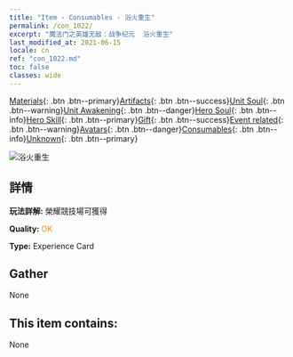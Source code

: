 ```yaml
---
title: "Item - Consumables - 浴火重生"
permalink: /con_1022/
excerpt: "魔法门之英雄无敌：战争纪元  浴火重生"
last_modified_at: 2021-06-15
locale: cn
ref: "con_1022.md"
toc: false
classes: wide
---
```

 [Materials](/ItemsCN/){: .btn .btn--primary}[Artifacts](/ItemsCN/Artifacts/){: .btn .btn--success}[Unit Soul](/ItemsCN/UnitSoul/){: .btn .btn--warning}[Unit Awakening](/ItemsCN/UnitAwakening/){: .btn .btn--danger}[Hero Soul](/ItemsCN/HeroSoul/){: .btn .btn--info}[Hero Skill](/ItemsCN/HeroSkill/){: .btn .btn--primary}[Gift](/ItemsCN/Gift/){: .btn .btn--success}[Event related](/ItemsCN/Events/){: .btn .btn--warning}[Avatars](/ItemsCN/Avatars/){: .btn .btn--danger}[Consumables](/ItemsCN/Consumables/){: .btn .btn--info}[Unknown](/ItemsCN/Unknown/){: .btn .btn--primary}

 ![浴火重生](/images/a/avatarFrame_76.png)

## 詳情
 **玩法詳解:** 榮耀競技場可獲得

 **Quality:** <span style="color: #FF8C00">OK</span>

 **Type:** Experience Card

## Gather

  None

## This item contains:

  None


